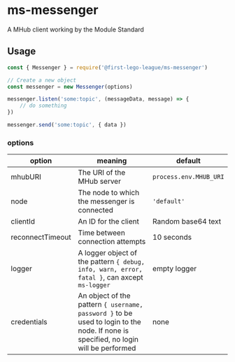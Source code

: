 
# ms-messenger
A MHub client working by the Module Standard

## Usage

```javascript
const { Messenger } = require('@first-lego-league/ms-messenger')

// Create a new object
const messenger = new Messenger(options)

messenger.listen('some:topic', (messageData, message) => {
	// do something
})

messenger.send('some:topic', { data })

```

### options

| **option** | **meaning** |  **default** |
|--|--|--|
| mhubURI | The URI of the MHub server | `process.env.MHUB_URI` |
| node | The node to which the messenger is connected | `'default'` |
| clientId| An ID for the client | Random base64 text |
| reconnectTimeout | Time between connection attempts | 10 seconds |
| logger | A logger object of the pattern `{ debug, info, warn, error, fatal }`, can axcept `ms-logger` | empty logger |
| credentials | An object of the pattern `{ username, password }` to be used to login to the node. If none is specified, no login will be performed | none |